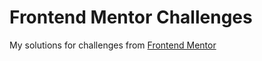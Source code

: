 # Frontend Mentor Challenges 
My solutions for challenges from [Frontend Mentor](https://www.frontendmentor.io/)